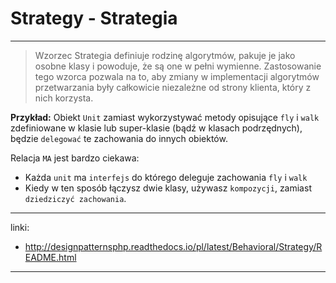 # Strategy - Strategia

---

> Wzorzec Strategia definiuje rodzinę algorytmów, pakuje je jako osobne klasy i powoduje, że są one w pełni wymienne.
Zastosowanie tego wzorca pozwala na to, aby zmiany w implementacji algorytmów przetwarzania były całkowicie niezależne od strony klienta, który z nich korzysta.


**Przykład:**
Obiekt `Unit` zamiast wykorzystywać metody opisujące `fly` i `walk` zdefiniowane w klasie lub super-klasie (bądź w klasach podrzędnych), będzie `delegować` te zachowania do innych obiektów.

Relacja `MA` jest bardzo ciekawa:

- Każda `unit` ma `interfejs` do którego deleguje zachowania `fly` i `walk`
- Kiedy w ten sposób łączysz dwie klasy, używasz `kompozycji`, zamiast `dziedziczyć zachowania`.

---

linki:
- http://designpatternsphp.readthedocs.io/pl/latest/Behavioral/Strategy/README.html


---
